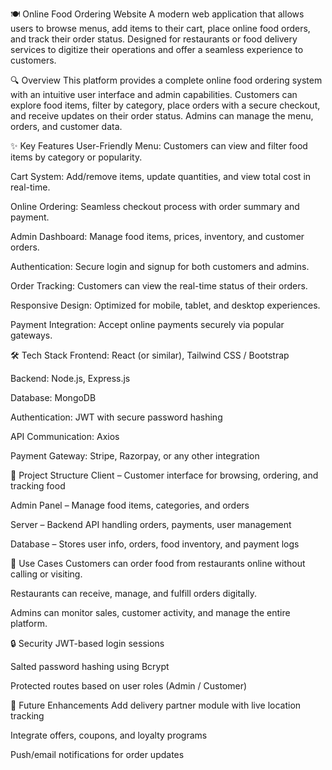 🍽️ Online Food Ordering Website
A modern web application that allows users to browse menus, add items to their cart, place online food orders, and track their order status. Designed for restaurants or food delivery services to digitize their operations and offer a seamless experience to customers.

🔍 Overview
This platform provides a complete online food ordering system with an intuitive user interface and admin capabilities. Customers can explore food items, filter by category, place orders with a secure checkout, and receive updates on their order status. Admins can manage the menu, orders, and customer data.

✨ Key Features
User-Friendly Menu: Customers can view and filter food items by category or popularity.

Cart System: Add/remove items, update quantities, and view total cost in real-time.

Online Ordering: Seamless checkout process with order summary and payment.

Admin Dashboard: Manage food items, prices, inventory, and customer orders.

Authentication: Secure login and signup for both customers and admins.

Order Tracking: Customers can view the real-time status of their orders.

Responsive Design: Optimized for mobile, tablet, and desktop experiences.

Payment Integration: Accept online payments securely via popular gateways.

🛠️ Tech Stack
Frontend: React (or similar), Tailwind CSS / Bootstrap

Backend: Node.js, Express.js

Database: MongoDB

Authentication: JWT with secure password hashing

API Communication: Axios

Payment Gateway: Stripe, Razorpay, or any other integration

📁 Project Structure
Client – Customer interface for browsing, ordering, and tracking food

Admin Panel – Manage food items, categories, and orders

Server – Backend API handling orders, payments, user management

Database – Stores user info, orders, food inventory, and payment logs

📌 Use Cases
Customers can order food from restaurants online without calling or visiting.

Restaurants can receive, manage, and fulfill orders digitally.

Admins can monitor sales, customer activity, and manage the entire platform.

🔒 Security
JWT-based login sessions

Salted password hashing using Bcrypt

Protected routes based on user roles (Admin / Customer)

🚀 Future Enhancements
Add delivery partner module with live location tracking

Integrate offers, coupons, and loyalty programs

Push/email notifications for order updates
